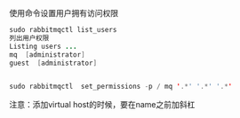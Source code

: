 使用命令设置用户拥有访问权限
```java
sudo rabbitmqctl list_users
列出用户权限
Listing users ...
mq  [administrator]
guest  [administrator]


sudo rabbitmqctl  set_permissions -p / mq '.*' '.*' '.*'
```
注意：添加virtual host的时候，要在name之前加斜杠